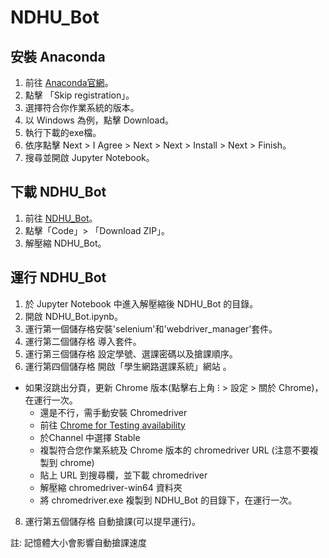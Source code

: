 # NDHU_Bot
## 安裝 Anaconda
1. 前往 [Anaconda官網](https://www.anaconda.com/download)。
2. 點擊 「Skip registration」。
3. 選擇符合你作業系統的版本。
4. 以 Windows 為例，點擊 Download。
5. 執行下載的exe檔。
6. 依序點擊 Next > I Agree > Next > Next > Install > Next > Finish。
7. 搜尋並開啟 Jupyter Notebook。
   
## 下載 NDHU_Bot
1. 前往 [NDHU_Bot](https://github.com/HIHHIYAYAYOO/NDHU_Bot/tree/main)。
2. 點擊「Code」> 「Download ZIP」。
3. 解壓縮 NDHU_Bot。
   
## 運行 NDHU_Bot
1. 於 Jupyter Notebook 中進入解壓縮後 NDHU_Bot 的目錄。
2. 開啟 NDHU_Bot.ipynb。
3. 運行第一個儲存格安裝'selenium'和'webdriver_manager'套件。
4. 運行第二個儲存格 導入套件。
5. 運行第三個儲存格 設定學號、選課密碼以及搶課順序。
6. 運行第四個儲存格 開啟「學生網路選課系統」網站 。
* 如果沒跳出分頁，更新 Chrome 版本(點擊右上角 ⁝ > 設定 > 關於 Chrome)，在運行一次。
   * 還是不行，需手動安裝 Chromedriver
   * 前往 [Chrome for Testing availability](https://googlechromelabs.github.io/chrome-for-testing/#stable)
   * 於Channel 中選擇 Stable
   * 複製符合您作業系統及 Chrome 版本的 chromedriver URL (注意不要複製到 chrome)
   * 貼上 URL 到搜尋欄，並下載 chromedriver 
   * 解壓縮 chromedriver-win64 資料夾
   * 將 chromedriver.exe 複製到 NDHU_Bot 的目錄下，在運行一次。
8. 運行第五個儲存格 自動搶課(可以提早運行)。

註: 記憶體大小會影響自動搶課速度
